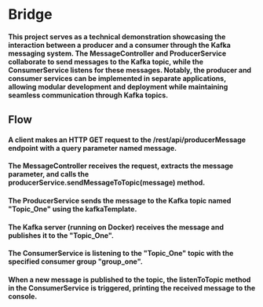 # Bridge
#### This project serves as a technical demonstration showcasing the interaction between a producer and a consumer through the Kafka messaging system. The MessageController and ProducerService collaborate to send messages to the Kafka topic, while the ConsumerService listens for these messages. Notably, the producer and consumer services can be implemented in separate applications, allowing modular development and deployment while maintaining seamless communication through Kafka topics.
## Flow
#### A client makes an HTTP GET request to the /rest/api/producerMessage endpoint with a query parameter named message.
#### The MessageController receives the request, extracts the message parameter, and calls the producerService.sendMessageToTopic(message) method.
#### The ProducerService sends the message to the Kafka topic named "Topic_One" using the kafkaTemplate.
#### The Kafka server (running on Docker) receives the message and publishes it to the "Topic_One".
#### The ConsumerService is listening to the "Topic_One" topic with the specified consumer group "group_one".
#### When a new message is published to the topic, the listenToTopic method in the ConsumerService is triggered, printing the received message to the console.

